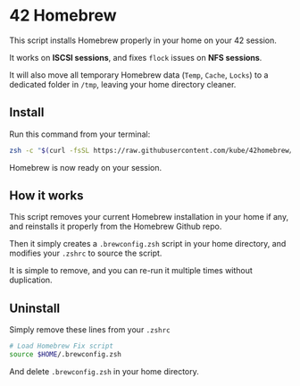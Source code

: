 42 Homebrew
===========

This script installs Homebrew properly in your home on your 42 session.

It works on **ISCSI sessions**, and fixes `flock` issues on **NFS sessions**.

It will also move all temporary Homebrew data (`Temp`, `Cache`, `Locks`) to a dedicated folder in `/tmp`, leaving your home directory cleaner.


Install
-------
Run this command from your terminal:

```sh
zsh -c "$(curl -fsSL https://raw.githubusercontent.com/kube/42homebrew/master/install.sh)"
```

Homebrew is now ready on your session.

How it works
------------
This script removes your current Homebrew installation in your home if any, and reinstalls it properly from the Homebrew Github repo.

Then it simply creates a `.brewconfig.zsh` script in your home directory, and modifies your `.zshrc` to source the script.

It is simple to remove, and you can re-run it multiple times without duplication.


Uninstall
---------
Simply remove these lines from your `.zshrc`

```sh
# Load Homebrew Fix script
source $HOME/.brewconfig.zsh
```

And delete `.brewconfig.zsh` in your home directory.
